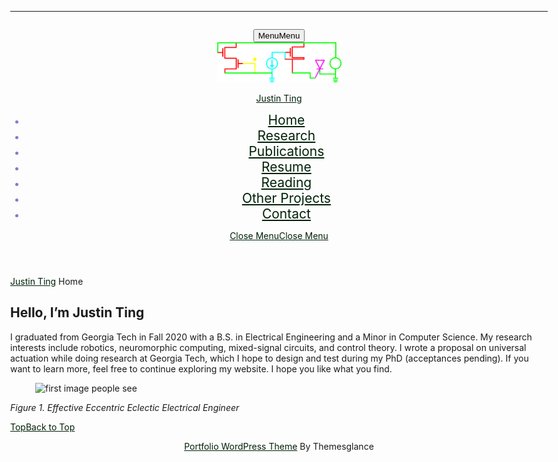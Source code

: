 ---
# Feel free to add content and custom Front Matter to this file.
# To modify the layout, see https://jekyllrb.com/docs/themes/#overriding-theme-defaults

<!-- layout: default
--- -->
<html lang="en-US">
<head>
  <meta charset="UTF-8">
  <meta name="viewport" content="width=device-width">
  <title>Justin Ting</title>
<!-- <link rel='dns-prefetch' href='//fonts.googleapis.com' />
<link rel='dns-prefetch' href='//s.w.org' /> -->
<!-- <link rel="alternate" type="application/rss+xml" title="Justin Ting &raquo; Feed" href="http://sigfyg.github.io/sigfyg/feed/" />
<link rel="alternate" type="application/rss+xml" title="Justin Ting &raquo; Comments Feed" href="http://sigfyg.github.io/sigfyg/comments/feed/" />
		<script type="text/javascript">
			window._wpemojiSettings = {"baseUrl":"https:\/\/s.w.org\/images\/core\/emoji\/13.0.1\/72x72\/","ext":".png","svgUrl":"https:\/\/s.w.org\/images\/core\/emoji\/13.0.1\/svg\/","svgExt":".svg","source":{"concatemoji":"http:\/\/sigfyg.github.io\/sigfyg\/wp-includes\/js\/wp-emoji-release.min.js?ver=5.6"}};
			!function(e,a,t){var r,n,o,i,p=a.createElement("canvas"),s=p.getContext&&p.getContext("2d");function c(e,t){var a=String.fromCharCode;s.clearRect(0,0,p.width,p.height),s.fillText(a.apply(this,e),0,0);var r=p.toDataURL();return s.clearRect(0,0,p.width,p.height),s.fillText(a.apply(this,t),0,0),r===p.toDataURL()}function l(e){if(!s||!s.fillText)return!1;switch(s.textBaseline="top",s.font="600 32px Arial",e){case"flag":return!c([127987,65039,8205,9895,65039],[127987,65039,8203,9895,65039])&&(!c([55356,56826,55356,56819],[55356,56826,8203,55356,56819])&&!c([55356,57332,56128,56423,56128,56418,56128,56421,56128,56430,56128,56423,56128,56447],[55356,57332,8203,56128,56423,8203,56128,56418,8203,56128,56421,8203,56128,56430,8203,56128,56423,8203,56128,56447]));case"emoji":return!c([55357,56424,8205,55356,57212],[55357,56424,8203,55356,57212])}return!1}function d(e){var t=a.createElement("script");t.src=e,t.defer=t.type="text/javascript",a.getElementsByTagName("head")[0].appendChild(t)}for(i=Array("flag","emoji"),t.supports={everything:!0,everythingExceptFlag:!0},o=0;o<i.length;o++)t.supports[i[o]]=l(i[o]),t.supports.everything=t.supports.everything&&t.supports[i[o]],"flag"!==i[o]&&(t.supports.everythingExceptFlag=t.supports.everythingExceptFlag&&t.supports[i[o]]);t.supports.everythingExceptFlag=t.supports.everythingExceptFlag&&!t.supports.flag,t.DOMReady=!1,t.readyCallback=function(){t.DOMReady=!0},t.supports.everything||(n=function(){t.readyCallback()},a.addEventListener?(a.addEventListener("DOMContentLoaded",n,!1),e.addEventListener("load",n,!1)):(e.attachEvent("onload",n),a.attachEvent("onreadystatechange",function(){"complete"===a.readyState&&t.readyCallback()})),(r=t.source||{}).concatemoji?d(r.concatemoji):r.wpemoji&&r.twemoji&&(d(r.twemoji),d(r.wpemoji)))}(window,document,window._wpemojiSettings);
		</script> -->
<style type="text/css">
img.wp-smiley,
img.emoji {
	display: inline !important;
	border: none !important;
	box-shadow: none !important;
	height: 1em !important;
	width: 1em !important;
	margin: 0 .07em !important;
	vertical-align: -0.1em !important;
	background: none !important;
	padding: 0 !important;
}

</style>
<!-- <link rel='stylesheet' id='wp-block-library-css'  href='wp-includes/css/dist/block-library/style.min.css?ver=5.6' type='text/css' media='all' /> -->
<link rel='stylesheet' id='wp-block-library-css'  href='wp-includes/css/dist/block-library/style.min.css' type='text/css' media='all' />
<link rel='stylesheet' id='wp-block-library-theme-css'  href='wp-includes/css/dist/block-library/theme.min.css' type='text/css' media='all' />
<!-- <link rel='stylesheet' id='raratheme-companion-css'  href='wp-content/plugins/raratheme-companion/public/css/raratheme-companion-public.min.css' type='text/css' media='all' /> -->
<link rel='stylesheet' id='multipurpose-portfolio-font-css'  href='//fonts.googleapis.com/css?family=Staatliches%7CKalam%3A300%2C400%2C700%7CPT+Sans%3A300%2C400%2C600%2C700%2C800%2C900%7CRoboto%3A400%2C700%7CRoboto+Condensed%3A400%2C700%7COpen+Sans%7COverpass%7CMontserrat%3A300%2C400%2C600%2C700%2C800%2C900%7CPlayball%3A300%2C400%2C600%2C700%2C800%2C900%7CAlegreya%3A300%2C400%2C600%2C700%2C800%2C900%7CJulius+Sans+One%7CArsenal%7CSlabo%7CLato%7COverpass+Mono%7CSource+Sans+Pro%7CRaleway%7CMerriweather%7CDroid+Sans%7CRubik%7CLora%7CUbuntu%7CCabin%7CArimo%7CPlayfair+Display%7CQuicksand%7CPadauk%7CMuli%7CInconsolata%7CBitter%7CPacifico%7CIndie+Flower%7CVT323%7CDosis%7CFrank+Ruhl+Libre%7CFjalla+One%7COxygen%7CArvo%7CNoto+Serif%7CLobster%7CCrimson+Text%7CYanone+Kaffeesatz%7CAnton%7CLibre+Baskerville%7CBree+Serif%7CGloria+Hallelujah%7CJosefin+Sans%7CAbril+Fatface%7CVarela+Round%7CVampiro+One%7CShadows+Into+Light%7CCuprum%7CRokkitt%7CVollkorn%7CFrancois+One%7COrbitron%7CPatua+One%7CAcme%7CSatisfy%7CJosefin+Slab%7CQuattrocento+Sans%7CArchitects+Daughter%7CRusso+One%7CMonda%7CRighteous%7CLobster+Two%7CHammersmith+One%7CCourgette%7CPermanent+Marker%7CCherry+Swash%7CCormorant+Garamond%7CPoiret+One%7CBenchNine%7CEconomica%7CHandlee%7CCardo%7CAlfa+Slab+One%7CAveria+Serif+Libre%7CCookie%7CChewy%7CGreat+Vibes%7CComing+Soon%7CPhilosopher%7CDays+One%7CKanit%7CShrikhand%7CTangerine%7CIM+Fell+English+SC%7CBoogaloo%7CBangers%7CFredoka+One%7CBad+Script%7CVolkhov%7CShadows+Into+Light+Two%7CMarck+Script%7CSacramento%7CUnica+One%7CNoto+Sans%3A400%2C400i%2C700%2C700i&#038;ver=5.6' type='text/css' media='all' />
<link rel='stylesheet' id='bootstrap-css'  href='wp-content/themes/multipurpose-portfolio/css/bootstrap.css' type='text/css' media='all' />
<link rel='stylesheet' id='multipurpose-portfolio-basic-style-css'  href='wp-content/themes/multipurpose-portfolio/style.css' type='text/css' media='all' />
<style id='multipurpose-portfolio-basic-style-inline-css' type='text/css'>

		p,span{
		    color:#000000!important;
		    font-family: Arimo;
		    font-size: ;
		}
		a{
		    color:#002108!important;
		    font-family: ;
		}
		li{
		    color:#847ac9!important;
		    font-family: ;
		}
		h1{
		    color:#c6c6c6!important;
		    font-family: !important;
		    font-size: 0!important;
		}
		h2{
		    color:!important;
		    font-family: !important;
		    font-size: 20!important;
		}
		h3{
		    color:#0a0606!important;
		    font-family: Crimson Text!important;
		    font-size: 10!important;
		}
		h4{
		    color:!important;
		    font-family: !important;
		    font-size: 0!important;
		}
		h5{
		    color:!important;
		    font-family: !important;
		    font-size: 0!important;
		}
		h6{
		    color:!important;
		    font-family: !important;
		    font-size: 0!important;
		}
	
 a.button, #footer input[type="submit"], input[type="submit"], .nav-menu ul ul a, .logo, .read-more a, .post-info, h1.page-title, h1.search-title, .blogbtn a, .footerinner .tagcloud a:hover, .woocommerce span.onsale, .woocommerce #respond input#submit, .woocommerce a.button, .woocommerce button.button, .woocommerce input.button,.woocommerce #respond input#submit.alt, .woocommerce a.button.alt, .woocommerce button.button.alt, .woocommerce input.button.alt, nav.woocommerce-MyAccount-navigation ul li, #comments input[type="submit"].submit, #sidebar h3, #sidebar input[type="submit"], #sidebar .tagcloud a:hover, .pagination a:hover, .pagination .current, span.meta-nav, #comments a.comment-reply-link, .tags a:hover, .woocommerce-product-search button, .back-to-top, .woocommerce .widget_price_filter .ui-slider-horizontal .ui-slider-range, .woocommerce .widget_price_filter .ui-slider .ui-slider-handle, .woocommerce nav.woocommerce-pagination ul li a:hover, .woocommerce nav.woocommerce-pagination ul li span.current{background-color: #000a00;}.woocommerce .widget_shopping_cart .buttons a:hover, .woocommerce.widget_shopping_cart .buttons a:hover, .woocommerce .widget_price_filter .price_slider_amount .button:hover{background-color: #000a00 !important;} a, a:hover, .social-icon i:hover, input.search-field,  #footer h3, .woocommerce-message::before,  span.post-title, .tags a i, .woocommerce nav.woocommerce-pagination ul li a, .woocommerce nav.woocommerce-pagination ul li span{color: #000a00;} 
		@media screen and (max-width:1000px){
			.nav-menu ul li a:hover{border-left-color: #000a00;} 
			.nav-menu ul li a:hover{color: #000a00;} 
		} .nav-menu ul ul a:hover{border-left-color: #000a00;} .back-to-top::before{border-bottom-color: #000a00;}  input.search-field, .blog-sec, .inner, .woocommerce-message, .woocommerce ul.products li.product, .woocommerce-page ul.products li.product, #sidebar .widget, .pagination a:hover, .pagination .current, .tags a:hover, .nav-menu ul ul, .woocommerce nav.woocommerce-pagination ul li a, .woocommerce nav.woocommerce-pagination ul li span{border-color: #000a00;}body{max-width: 100%;}#banner img{opacity:0.9}#banner .banner-box{text-align:right;}#banner .banner-box{left: auto; right:9%;}#banner .social-media{right:auto; left: 10%;}@media screen and (max-width: 720px) and (min-width: 320px){#banner .banner-box{width:auto; }#banner .social-media{right: 10%; left:auto; text-align:right;}} .tg-loader{border-color: #8224e3;}  .tg-loader-inner, .preloader .preloader-container .animated-preloader, .preloader .preloader-container .animated-preloader:before{background-color: #8224e3;}  #overlayer, .preloader{background-color: #ffffff;}  .page-template-custom-front-page #header{top: 10px;} .blogbtn a, .read-more a, #comments input[type="submit"].submit{border-radius: 0px;}#footer .copyright p{text-align: center;}#footer .copyright p{font-size: px;}.page-template-custom-front-page #header{position: static; background-color:#efefef; padding: 10px 0;}.top-bar, .page-template-custom-front-page .top-bar{padding-top: px; padding-bottom: 10px; }.woocommerce ul.products li.product, .woocommerce-page ul.products li.product{padding-top: 10px; padding-bottom: 10px; padding-left: 10px; padding-right: 10px;}.woocommerce ul.products li.product .button, .woocommerce div.product form.cart .button, a.button.wc-forward, .woocommerce .cart .button, .woocommerce .cart input.button, .woocommerce #payment #place_order, .woocommerce-page #payment #place_order, button.woocommerce-button.button.woocommerce-form-login__submit, .woocommerce button.button:disabled, .woocommerce button.button:disabled[disabled]{padding-top: 10px; padding-bottom: 10px; padding-left: 15px; padding-right: 15px;}.woocommerce span.onsale {border-radius: 50px;}.woocommerce ul.products li.product .onsale{ left:auto; right:0;}#banner img {opacity: 1;}#banner {background-color: #ffffff;}#comments textarea{ width:100%;}.footerinner{background: url(wp-content/uploads/2021/01/electrons.jpg);} .fixed-header{ padding-top: px; padding-bottom: px}.nav-menu li a{font-size: 21px;}#page-site-header{background-image: url(wp-content/uploads/2021/01/cropped-neuron-scaled-1.jpg); background-size: cover;}

        #header{
			background-image:url('wp-content/uploads/2021/01/cropped-neuron-scaled-1.jpg');
			background-position: center top;
		}
</style>

<link rel='stylesheet' id='font-awesome-css'  href='wp-content/themes/multipurpose-portfolio/css/fontawesome-all.css' type='text/css' media='all' />
<link rel='stylesheet' id='block-style-css'  href='wp-content/themes/multipurpose-portfolio/css/blocks-style.css' type='text/css' media='all' />
<!-- <link rel='stylesheet' id='animate-css'  href='wp-content/themes/multipurpose-portfolio/css/animate.css' type='text/css' media='all' /> -->

<!-- <script type='text/javascript' src='wp-includes/js/jquery/jquery.min.js?ver=3.5.1' id='jquery-core-js'></script>
<script type='text/javascript' src='wp-includes/js/jquery/jquery-migrate.min.js?ver=3.3.2' id='jquery-migrate-js'></script>
<script type='text/javascript' src='wp-content/themes/multipurpose-portfolio/js/custom.js?ver=5.6' id='multipurpose-portfolio-customscripts-js'></script>
<script type='text/javascript' src='http://sigfyg.github.io/sigfyg/wp-content/themes/multipurpose-portfolio/js/bootstrap.js?ver=5.6' id='bootstrap-js'></script> -->

<link rel="https://api.w.org/" href="wp-json" /><link rel="alternate" type="application/json" href="http://sigfyg.github.io/sigfyg/wp-json/wp/v2/pages/33" /><link rel="EditURI" type="application/rsd+xml" title="RSD" href="http://sigfyg.github.io/sigfyg/xmlrpc.php?rsd" />
<link rel="wlwmanifest" type="application/wlwmanifest+xml" href="http://sigfyg.github.io/sigfyg/wp-includes/wlwmanifest.xml" /> 
<meta name="generator" content="WordPress 5.6" />
<link rel="canonical" href="http://sigfyg.github.io/sigfyg/" />
<link rel='shortlink' href='http://sigfyg.github.io/sigfyg/' />
<link rel="alternate" type="application/json+oembed" href="http://sigfyg.github.io/sigfyg/wp-json/oembed/1.0/embed?url=http%3A%2F%2Fhttp://sigfyg.github.io/sigfyg%2F" />
<link rel="alternate" type="text/xml+oembed" href="http://sigfyg.github.io/sigfyg/wp-json/oembed/1.0/embed?url=http%3A%2F%2Fhttp://sigfyg.github.io/sigfyg%2F&#038;format=xml" />

<style type="text/css">.recentcomments a{display:inline !important;padding:0 !important;margin:0 !important;}</style><style type="text/css" id="custom-background-css">

body.custom-background { background-color: #fcfcfc; }
</style>
<link rel="icon" href="wp-content/uploads/2021/01/cropped-ppic_transparent-1-32x32.png" sizes="32x32" />
<link rel="icon" href="wp-content/uploads/2021/01/cropped-ppic_transparent-1-192x192.png" sizes="192x192" />
<link rel="apple-touch-icon" href="wp-content/uploads/2021/01/cropped-ppic_transparent-1-180x180.png" />
<meta name="msapplication-TileImage" content="wp-content/uploads/2021/01/cropped-ppic_transparent-1-270x270.png" />

</head>
<body class="home page-template-default page page-id-33 custom-background wp-custom-logo">
		
<div id="overlayer"></div>
<span class="tg-loader">
	<span class="tg-loader-inner"></span>
</span>
<header role="banner">
<!-- <a class="screen-reader-text skip-link" href="#maincontent">Skip to content<span class="screen-reader-text">Skip to content</span></a> -->
	<div class="toggle-menu responsive-menu">
	     <button role="tab" class="mobiletoggle"><i class="fas fa-bars"></i>Menu<span class="screen-reader-text">Menu</span></button>
	</div>
<div id="header">
	<div class="container">
		<div class="row m-0">
			<div class="col-lg-3 col-md-4 pr-0">
				<div class="logo">
				   <div class="site-logo">
						<style>
							.custom-logo {
							height: 64px;
							max-height: 240px;
							max-width: 240px;
							width: 199px;
							}
						</style>
						<a href="http://sigfyg.github.io/sigfyg/" class="custom-logo-link" rel="home" aria-current="page"><img width="240" height="77" src="wp-content/uploads/2021/01/cropped-banner_transparent-1.png" class="custom-logo" alt="Justin Ting" /></a>
					</div>
					<p class="site-title"><a href="http://sigfyg.github.io/sigfyg/" rel="home">Justin Ting</a></p>
				</div>
			</div>
				<div class="col-lg-9 col-md-8 pl-0">
					<div class="after-logo close-sticky">
						<div class="row">
						    <div class="col-lg-12 col-md-11">
						        <div id="sidelong-menu" class="nav side-nav">
						            <nav id="primary-site-navigation" class="nav-menu" role="navigation" aria-label="Top Menu">
						              <div class="main-menu-navigation clearfix"><ul id="menu-main-menu" class="clearfix mobile_nav"><li id="menu-item-62" class="menu-item menu-item-type-post_type menu-item-object-page menu-item-home current-menu-item page_item page-item-33 current_page_item menu-item-62"><a href="http://sigfyg.github.io/sigfyg/" aria-current="page">Home</a></li>
<li id="menu-item-67" class="menu-item menu-item-type-post_type menu-item-object-page menu-item-67"><a href="research">Research</a></li>
<li id="menu-item-65" class="menu-item menu-item-type-post_type menu-item-object-page menu-item-65"><a href="publications">Publications</a></li>
<li id="menu-item-68" class="menu-item menu-item-type-post_type menu-item-object-page menu-item-68"><a href="resume">Resume</a></li>
<li id="menu-item-66" class="menu-item menu-item-type-post_type menu-item-object-page menu-item-66"><a href="reading">Reading</a></li>
<li id="menu-item-64" class="menu-item menu-item-type-post_type menu-item-object-page menu-item-64"><a href="other-projects">Other Projects</a></li>
<li id="menu-item-63" class="menu-item menu-item-type-post_type menu-item-object-page menu-item-63"><a href="contact">Contact</a></li>
</ul></div>						                    <a href="javascript:void(0)" class="closebtn responsive-menu">Close Menu<i class="fas fa-times-circle"></i><span class="screen-reader-text">Close Menu</span></a>
						                </nav>
						            </div>
						    	</div>
						 	</div>
						</div>
					</div>
				</div>
			</div>
		</div>
	</header>

	

<main id="maincontent" role="main" class="main-wrap-box">
    <div class="container">
                                    <div id="wrapper">
                    <div class="feature-box">
                        <div class="bradcrumbs">
                            <a href="http://sigfyg.github.io/sigfyg/">Justin Ting</a> Home                        </div>
                    </div>
                    <div class="feature-box">
                        <h1>Home</h1>
                                                <div class="entry-content">
                            
<h2>Hello, I&#8217;m Justin Ting</h2>



<div class="wp-block-columns">
<div class="wp-block-column">
<p>I graduated from Georgia Tech in Fall 2020 with a B.S. in Electrical Engineering and a Minor in Computer Science. My research interests include robotics, neuromorphic computing, mixed-signal circuits, and control theory. I wrote a proposal on universal actuation while doing research at Georgia Tech, which I hope to design and test during my PhD (acceptances pending). If you want to learn more, feel free to continue exploring my website. I hope you like what you find.</p>
</div>



<div class="wp-block-column">
<figure class="wp-block-image size-large"><img loading="lazy" width="768" height="1024" src="wp-content/uploads/2021/01/IMG_0589-768x1024.jpg" alt="first image people see" class="wp-image-32" srcset="wp-content/uploads/2021/01/IMG_0589-768x1024.jpg 768w, wp-content/uploads/2021/01/IMG_0589-225x300.jpg 225w, wp-content/uploads/2021/01/IMG_0589-600x800.jpg 600w, wp-content/uploads/2021/01/IMG_0589.jpg 971w" sizes="(max-width: 768px) 100vw, 768px" /></figure>



<p><em>Figure 1. Effective Eccentric Eclectic Electrical Engineer</em></p>
</div>
</div>
</div>
</div>
                           
<div class="clear"></div>   
    <div class="feature-box">
    </div> 
</div>
</div>
</main>


<a href="#content" class="back-to-top scroll-right">Top<span class="screen-reader-text">Back to Top</span></a>
  <footer role="contentinfo" id="footer">
      <div class="inner">
    <div class="container">
      <div class="copyright">
        <p><a href=https://www.themesglance.com/themes/free-wordpress-portfolio-themes/ target='_blank'>Portfolio WordPress Theme</a> By Themesglance</p>
      </div>
    </div>
  </div>
</footer>
<!-- <script type='text/javascript' src='wp-content/plugins/raratheme-companion/public/js/isotope.pkgd.min.js?ver=3.0.5' id='isotope-pkgd-js'></script> -->
<script type='text/javascript' src='wp-includes/js/imagesloaded.min.js?ver=4.1.4' id='imagesloaded-js'></script>
<script type='text/javascript' src='wp-includes/js/masonry.min.js?ver=4.2.2' id='masonry-js'></script>
<!-- <script type='text/javascript' src='wp-content/plugins/raratheme-companion/public/js/raratheme-companion-public.min.js?ver=1.3.6' id='raratheme-companion-js'></script>
<script type='text/javascript' src='wp-content/plugins/raratheme-companion/public/js/fontawesome/all.min.js?ver=5.6.3' id='all-js'></script>
<script type='text/javascript' src='wp-content/plugins/raratheme-companion/public/js/fontawesome/v4-shims.min.js?ver=5.6.3' id='v4-shims-js'></script> -->
<script type='text/javascript' src='wp-content/themes/multipurpose-portfolio/js/jquery.superfish.js?ver=5.6' id='jquery-superfish-js'></script>
<script type='text/javascript' src='wp-includes/js/wp-embed.min.js?ver=5.6' id='wp-embed-js'></script>
</body>
</html>
